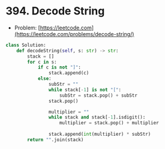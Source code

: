 # 394. Decode String

- Problem: [https://leetcode.com](https://leetcode.com/problems/decode-string/)

```python
class Solution:
    def decodeString(self, s: str) -> str:
        stack = []
        for c in s:
            if c is not "]":
                stack.append(c)
            else:
                subStr = ""
                while stack[-1] is not "[":
                    subStr = stack.pop() + subStr
                stack.pop()

                multiplier = ""
                while stack and stack[-1].isdigit():
                    multiplier = stack.pop() + multiplier
                
                stack.append(int(multiplier) * subStr)
        return "".join(stack)
```